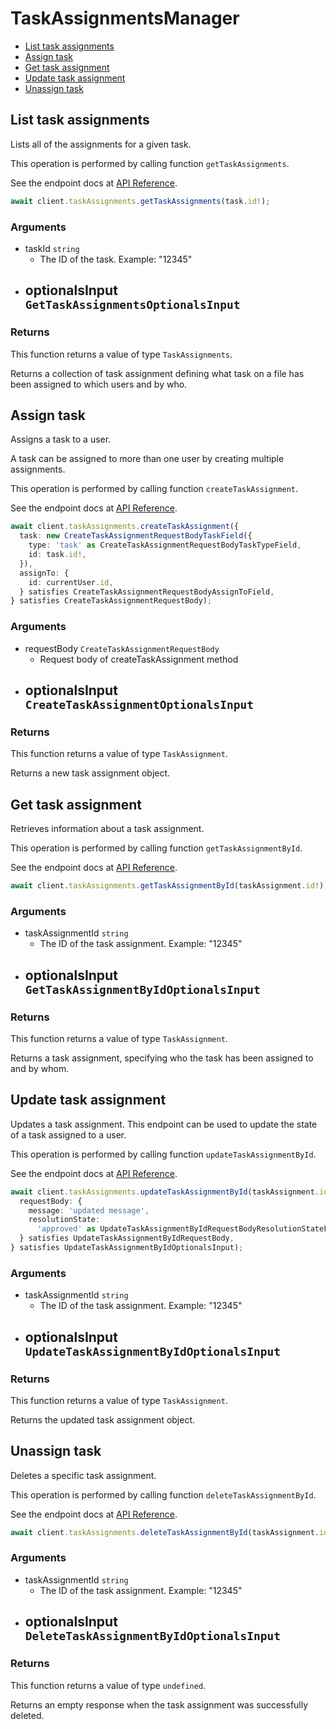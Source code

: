 # TaskAssignmentsManager

- [List task assignments](#list-task-assignments)
- [Assign task](#assign-task)
- [Get task assignment](#get-task-assignment)
- [Update task assignment](#update-task-assignment)
- [Unassign task](#unassign-task)

## List task assignments

Lists all of the assignments for a given task.

This operation is performed by calling function `getTaskAssignments`.

See the endpoint docs at
[API Reference](https://developer.box.com/reference/get-tasks-id-assignments/).

<!-- sample get_tasks_id_assignments -->

```ts
await client.taskAssignments.getTaskAssignments(task.id!);
```

### Arguments

- taskId `string`
  - The ID of the task. Example: "12345"
- optionalsInput `GetTaskAssignmentsOptionalsInput`
  -

### Returns

This function returns a value of type `TaskAssignments`.

Returns a collection of task assignment defining what task on
a file has been assigned to which users and by who.

## Assign task

Assigns a task to a user.

A task can be assigned to more than one user by creating multiple
assignments.

This operation is performed by calling function `createTaskAssignment`.

See the endpoint docs at
[API Reference](https://developer.box.com/reference/post-task-assignments/).

<!-- sample post_task_assignments -->

```ts
await client.taskAssignments.createTaskAssignment({
  task: new CreateTaskAssignmentRequestBodyTaskField({
    type: 'task' as CreateTaskAssignmentRequestBodyTaskTypeField,
    id: task.id!,
  }),
  assignTo: {
    id: currentUser.id,
  } satisfies CreateTaskAssignmentRequestBodyAssignToField,
} satisfies CreateTaskAssignmentRequestBody);
```

### Arguments

- requestBody `CreateTaskAssignmentRequestBody`
  - Request body of createTaskAssignment method
- optionalsInput `CreateTaskAssignmentOptionalsInput`
  -

### Returns

This function returns a value of type `TaskAssignment`.

Returns a new task assignment object.

## Get task assignment

Retrieves information about a task assignment.

This operation is performed by calling function `getTaskAssignmentById`.

See the endpoint docs at
[API Reference](https://developer.box.com/reference/get-task-assignments-id/).

<!-- sample get_task_assignments_id -->

```ts
await client.taskAssignments.getTaskAssignmentById(taskAssignment.id!);
```

### Arguments

- taskAssignmentId `string`
  - The ID of the task assignment. Example: "12345"
- optionalsInput `GetTaskAssignmentByIdOptionalsInput`
  -

### Returns

This function returns a value of type `TaskAssignment`.

Returns a task assignment, specifying who the task has been assigned to
and by whom.

## Update task assignment

Updates a task assignment. This endpoint can be
used to update the state of a task assigned to a user.

This operation is performed by calling function `updateTaskAssignmentById`.

See the endpoint docs at
[API Reference](https://developer.box.com/reference/put-task-assignments-id/).

<!-- sample put_task_assignments_id -->

```ts
await client.taskAssignments.updateTaskAssignmentById(taskAssignment.id!, {
  requestBody: {
    message: 'updated message',
    resolutionState:
      'approved' as UpdateTaskAssignmentByIdRequestBodyResolutionStateField,
  } satisfies UpdateTaskAssignmentByIdRequestBody,
} satisfies UpdateTaskAssignmentByIdOptionalsInput);
```

### Arguments

- taskAssignmentId `string`
  - The ID of the task assignment. Example: "12345"
- optionalsInput `UpdateTaskAssignmentByIdOptionalsInput`
  -

### Returns

This function returns a value of type `TaskAssignment`.

Returns the updated task assignment object.

## Unassign task

Deletes a specific task assignment.

This operation is performed by calling function `deleteTaskAssignmentById`.

See the endpoint docs at
[API Reference](https://developer.box.com/reference/delete-task-assignments-id/).

<!-- sample delete_task_assignments_id -->

```ts
await client.taskAssignments.deleteTaskAssignmentById(taskAssignment.id!);
```

### Arguments

- taskAssignmentId `string`
  - The ID of the task assignment. Example: "12345"
- optionalsInput `DeleteTaskAssignmentByIdOptionalsInput`
  -

### Returns

This function returns a value of type `undefined`.

Returns an empty response when the task
assignment was successfully deleted.
